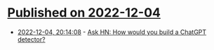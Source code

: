 # [Published on 2022-12-04](index.md)

* [2022-12-04, 20:14:08](https://news.ycombinator.com/item?id=33857356) - [Ask HN: How would you build a ChatGPT detector?](https://news.ycombinator.com/item?id=33857356)
